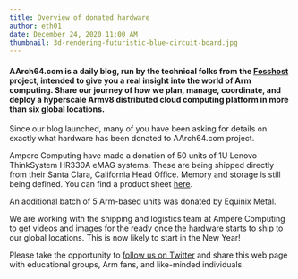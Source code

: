 ```yaml
---
title: Overview of donated hardware
author: eth01
date: December 24, 2020 11:00 AM
thumbnail: 3d-rendering-futuristic-blue-circuit-board.jpg
---
```


#### AArch64.com is a daily blog, run by the technical folks from the [Fosshost](https://fosshost.org) project, intended to give you a real insight into the world of Arm computing. Share our journey of how we plan, manage, coordinate, and deploy a hyperscale Armv8 distributed cloud computing platform in more than six global locations.

Since our blog launched, many of you have been asking for details on exactly what hardware has been donated to AArch64.com project.

Ampere Computing have made a donation of 50 units of 1U Lenovo ThinkSystem HR330A eMAG systems.  These are being shipped directly from their Santa Clara, California Head Office. Memory and storage is still being defined. You can find a product sheet <a href="https://amperecomputing.com/wp-content/uploads/2019/04/Lenovo_ThinkSystem_HR330A_PB_20190409.pdf">here</a>.

An additional batch of 5 Arm-based units was donated by Equinix Metal.

We are working with the shipping and logistics team at Ampere Computing to get videos and images for the ready once the hardware starts to ship to our global locations.  This is now likely to start in the New Year!
  
Please take the opportunity to [follow us on
Twitter](https://twitter.com/fosshostorg) and share this web page with educational
groups, Arm fans, and like-minded individuals.

